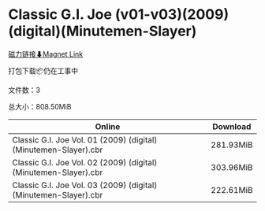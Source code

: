# Classic G.I. Joe (v01-v03)(2009)(digital)(Minutemen-Slayer)

[磁力链接⬇Magnet Link](magnet:?xt=urn:btih:2831636bc9fd0ad52628dc8596559bcfbb5c0ff9&dn=Classic%20G.I.%20Joe%20%28v01-v03%29%282009%29%28digital%29%28Minutemen-Slayer%29)

打包下载📦仍在工事中

文件数：3

总大小：808.50MiB

Online | Download
--- | ---
Classic G.I. Joe Vol. 01 (2009) (digital) (Minutemen-Slayer).cbr | 281.93MiB
Classic G.I. Joe Vol. 02 (2009) (digital) (Minutemen-Slayer).cbr | 303.96MiB
Classic G.I. Joe Vol. 03 (2009) (digital) (Minutemen-Slayer).cbr | 222.61MiB